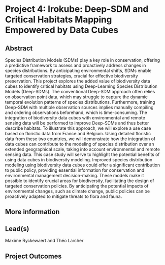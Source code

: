 # Project 4: Irokube: Deep-SDM and Critical Habitats Mapping Empowered by Data Cubes

## Abstract
Species Distribution Models (SDMs) play a key role in conservation, offering a predictive framework to assess and proactively address changes in species distributions. By anticipating environmental shifts, SDMs enable targeted conservation strategies, crucial for effective biodiversity preservation. This project explores the added value of biodiversity data cubes to identify critical habitats using Deep-Learning Species Distribution Models (Deep-SDMs). The conventional Deep-SDM approach often relies on observation point data, which may struggle to capture the dynamic temporal evolution patterns of species distributions. Furthermore, training Deep-SDM with multiple observation sources implies manually compiling and ordering observations beforehand, which is time-consuming. The integration of biodiversity data cubes with environmental and remote sensing data will be performed to improve Deep-SDMs and thus better describe habitats. To illustrate this approach, we will explore a use case based on floristic data from France and Belgium. Using detailed floristic data from these two countries, we will demonstrate how the integration of data cubes can contribute to the modeling of species distribution over an extended geographical scale, taking into account environmental and remote sensing data. This case study will serve to highlight the potential benefits of using data cubes in biodiversity modeling. Improved species distribution modeling using biodiversity data cubes could offer a significant contribution to public policy, providing essential information for conservation and environmental management decision-making. These models make it possible to identify crucial areas for biodiversity, facilitating the design of targeted conservation policies. By anticipating the potential impacts of environmental changes, such as climate change, public policies can be proactively adapted to mitigate threats to flora and fauna.



## More information


## Lead(s)
Maxime Ryckewaert and Théo Larcher

## Project Outcomes
